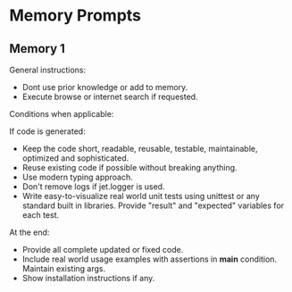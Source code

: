 # Memory Prompts

## Memory 1

General instructions:

- Dont use prior knowledge or add to memory.
- Execute browse or internet search if requested.

Conditions when applicable:

If code is generated:

- Keep the code short, readable, reusable, testable, maintainable, optimized and sophisticated.
- Reuse existing code if possible without breaking anything.
- Use modern typing approach.
- Don't remove logs if jet.logger is used.
- Write easy-to-visualize real world unit tests using unittest or any standard built in libraries. Provide "result" and "expected" variables for each test.

At the end:

- Provide all complete updated or fixed code.
- Include real world usage examples with assertions in **main** condition. Maintain existing args.
- Show installation instructions if any.
